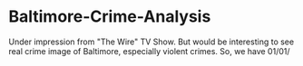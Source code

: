 # Baltimore-Crime-Analysis

Under impression from "The Wire" TV Show. But would be interesting to see real crime image of Baltimore, especially violent crimes.
So, we have 01/01/

